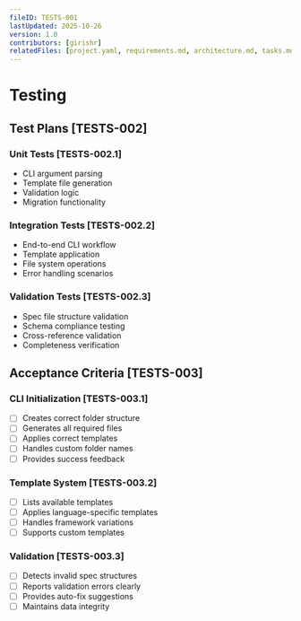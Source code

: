 ```yaml
---
fileID: TESTS-001
lastUpdated: 2025-10-26
version: 1.0
contributors: [girishr]
relatedFiles: [project.yaml, requirements.md, architecture.md, tasks.md]
---
```


# Testing

## Test Plans [TESTS-002]

### Unit Tests [TESTS-002.1]

- CLI argument parsing
- Template file generation
- Validation logic
- Migration functionality

### Integration Tests [TESTS-002.2]

- End-to-end CLI workflow
- Template application
- File system operations
- Error handling scenarios

### Validation Tests [TESTS-002.3]

- Spec file structure validation
- Schema compliance testing
- Cross-reference validation
- Completeness verification

## Acceptance Criteria [TESTS-003]

### CLI Initialization [TESTS-003.1]

- [ ] Creates correct folder structure
- [ ] Generates all required files
- [ ] Applies correct templates
- [ ] Handles custom folder names
- [ ] Provides success feedback

### Template System [TESTS-003.2]

- [ ] Lists available templates
- [ ] Applies language-specific templates
- [ ] Handles framework variations
- [ ] Supports custom templates

### Validation [TESTS-003.3]

- [ ] Detects invalid spec structures
- [ ] Reports validation errors clearly
- [ ] Provides auto-fix suggestions
- [ ] Maintains data integrity
